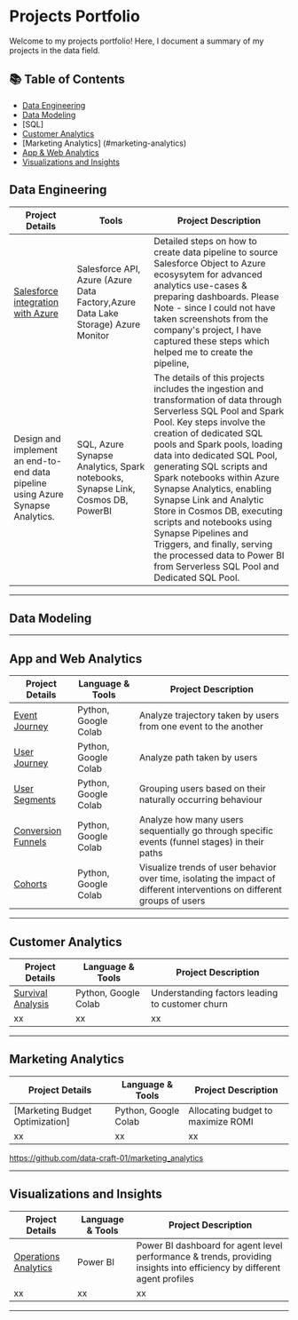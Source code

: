 # Projects Portfolio

Welcome to my projects portfolio! Here, I document a summary of my projects in the data field. 

## 📚 Table of Contents
- [Data Engineering](#data-engineering)
- [Data Modeling](https://github.com/data-craft-01/data_modeling/tree/main)
- [SQL]
- [Customer Analytics](#customer-analytics)
- [Marketing Analytics] (#marketing-analytics)
- [App & Web Analytics](#app-and-web-analytics)
- [Visualizations and Insights](#visualizations-and-insights)

## Data Engineering

| Project Details | Tools | Project Description |
|---|---|---|
| [Salesforce integration with Azure](https://github.com/data-craft-01/data_engineering/tree/main/salesforce_integration_azure)|Salesforce API, Azure (Azure Data Factory,Azure Data Lake Storage) Azure Monitor|Detailed steps on how to create data pipeline to source Salesforce Object to Azure ecosysytem for advanced analytics use-cases & preparing dashboards. Please Note - since I could not have taken screenshots from the company's project, I have captured these steps which helped me to create the pipeline,|
|Design and implement an end-to-end data pipeline using Azure Synapse Analytics. | SQL, Azure Synapse Analytics, Spark notebooks, Synapse Link, Cosmos DB, PowerBI | The details of this projects includes the ingestion and transformation of data through Serverless SQL Pool and Spark Pool. Key steps involve the creation of dedicated SQL pools and Spark pools, loading data into dedicated SQL Pool, generating SQL scripts and Spark notebooks within Azure Synapse Analytics, enabling Synapse Link and Analytic Store in Cosmos DB, executing scripts and notebooks using Synapse Pipelines and Triggers, and finally, serving the processed data to Power BI from Serverless SQL Pool and Dedicated SQL Pool. |

***
## Data Modeling

***
## App and Web Analytics

| Project Details | Language & Tools | Project Description | 
|---|---|---|
| [Event Journey](https://github.com/data-craft-01/web_analytics/blob/main/1_event_journey.ipynb) | Python, Google Colab | Analyze trajectory taken by users from one event to the another |
| [User Journey](https://github.com/data-craft-01/web_analytics/blob/main/2_user_journey.ipynb) | Python, Google Colab | Analyze path taken by users |
| [User Segments](https://github.com/data-craft-01/web_analytics/blob/main/3_user_segments.ipynb) | Python, Google Colab | Grouping users based on their naturally occurring behaviour |
| [Conversion Funnels](https://github.com/data-craft-01/web_analytics/blob/main/4_conversion_funnels.ipynb) | Python, Google Colab | Analyze how many users sequentially go through specific events (funnel stages) in their paths |
| [Cohorts](https://github.com/data-craft-01/web_analytics/blob/main/5_cohorts.ipynb) | Python, Google Colab | Visualize trends of user behavior over time, isolating the impact of different interventions on different groups of users |


***
## Customer Analytics

| Project Details | Language & Tools | Project Description | 
|---|---|---|
| [Survival Analysis](https://github.com/data-craft-01/customer_analytics/tree/main/survival_analysis) | Python, Google Colab | Understanding factors leading to customer churn  |
| xx | xx | xx |

***
## Marketing Analytics

| Project Details | Language & Tools | Project Description | 
|---|---|---|
| [Marketing Budget Optimization] | Python, Google Colab | Allocating budget to maximize ROMI  |
| xx | xx | xx |

https://github.com/data-craft-01/marketing_analytics
***
## Visualizations and Insights

| Project Details | Language & Tools | Project Description | 
|---|---|---|
| [Operations Analytics](https://github.com/data-craft-01/visualizations_insights/blob/main/operational_analytics/Service%20Accounts%20Agents%20Dashboard_V2.pbix) | Power BI | Power BI dashboard for agent level performance & trends, providing insights into efficiency by different agent profiles |
| xx | xx | xx |

***

